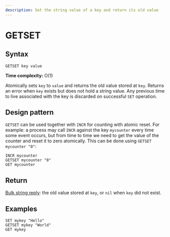 ```yaml
---
description: Set the string value of a key and return its old value
---
```


# GETSET

## Syntax

    GETSET key value

**Time complexity:** O(1)

Atomically sets `key` to `value` and returns the old value stored at `key`.
Returns an error when `key` exists but does not hold a string value.  Any 
previous time to live associated with the key is discarded on successful 
`SET` operation.

## Design pattern

`GETSET` can be used together with `INCR` for counting with atomic reset.
For example: a process may call `INCR` against the key `mycounter` every time
some event occurs, but from time to time we need to get the value of the counter
and reset it to zero atomically.
This can be done using `GETSET mycounter "0"`:

```cli
INCR mycounter
GETSET mycounter "0"
GET mycounter
```

## Return

[Bulk string reply](https://redis.io/docs/reference/protocol-spec#resp-bulk-strings): the old value stored at `key`, or `nil` when `key` did not exist.

## Examples

```cli
SET mykey "Hello"
GETSET mykey "World"
GET mykey
```
